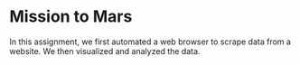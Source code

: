 # Mission to Mars
In this assignment, we first automated a web browser to scrape data from a website. We then visualized and analyzed the data. 

